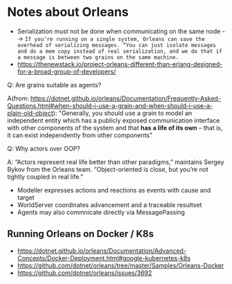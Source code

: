 # Notes about Orleans

- Serialization must not be done when communicating on the same node --> `If you’re running on a single system, Orleans can save the overhead of serializing messages. “You can just isolate messages and do a mem copy instead of real serialization, and we do that if a message is between two grains on the same machine.`
- https://thenewstack.io/project-orleans-different-than-erlang-designed-for-a-broad-group-of-developers/

Q: Are grains suitable as agents?

A(from: https://dotnet.github.io/orleans/Documentation/Frequently-Asked-Questions.html#when-should-i-use-a-grain-and-when-should-i-use-a-plain-old-object): 
"Generally, you should use a grain to model an independent entity which has a publicly exposed communication interface with other components of the system and 
that **has a life of its own** – that is, it can exist independently from other components"

Q: Why actors over OOP?

A:  “Actors represent real life better than other paradigms,” maintains Sergey Bykov from the Orleans team. “Object-oriented is close, but you’re not tightly coupled in real life.”
- Modeller expresses actions and reactions as events with cause and target
- WorldServer coordinates advancement and a traceable resultset
- Agents may also commnicate directly via MessagePassing


## Running Orleans on Docker / K8s

- https://dotnet.github.io/orleans/Documentation/Advanced-Concepts/Docker-Deployment.html#google-kubernetes-k8s
- https://github.com/dotnet/orleans/tree/master/Samples/Orleans-Docker
- https://github.com/dotnet/orleans/issues/3692